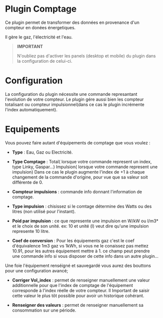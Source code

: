 # Plugin Comptage

Ce plugin permet de transformer des données en provenance d'un compteur en donées énergetiques. 

Il gère le gaz, l'électricité et l'eau.

> **IMPORTANT**
>
> N'oubliez pas d'activer les panels (desktop et mobile) du plugin dans la configuration de celui-ci.

# Configuration

La configuration du plugin nécessite une commande represantant l'evolution de votre compteur. Le plugin gére aussi bien les compteur totalisant ou compteur impulsionnel(dans ce cas le plugin incrémente l'index automatiquement).

# Equipements

Vous pouvez faire autant d'équipements de comptage que vous voulez :

* **Type** :  Eau, Gaz ou Electricité.

* **Type Comptage** :	Total( lorsque votre commande represent un index, type Linky, Gaspar...)
						Impulsion( lorsque votre commande represent une impulsion) Dans ce cas le plugin augmente l'index de +1 à chaque changement de la commande d'origine, pour vue que sa valeur soit différente de 0.
* **Compteur impulsions** : commande info donnant l'information de comptage.
* **Type impulsion** : chisissez si le comtage détermine des Watts ou des litres (non utilisé pour l'instant).

* **Poid par impulsion** : ce que represente une impulsion en W/kW ou l/m3* et le choix de son unité.
							ex: 10 et unité (l) veut dire qu'une impulsion represente 10 litre.
* **Coef de conversion** : Pour les équipements gaz c'est le coef d'équivalence 1m3 gaz vs 1kWh, si vous ne le conaissez pas mettez 10.91, pour les autres équipement mettre à 1. ce champ peut prendre une commande info si vous disposer de cette info dans un autre plugin...

Une foie l'équipement renséigné et sauvegardé vous aurez des bouttons pour une configuration avancé;
* **Corriger Vol_index** : permet de renseigner manuellement une valeur additionnelle pour que l'index de comptage de l'équipement corresponde à l'index réelle de votre compteur. Il Important de saisir cette valeur le plus tôt possible pour avoir un historique cohérant.

* **Renseigner des valeurs** : permet de renseigner manuellement sa consommation sur une période.